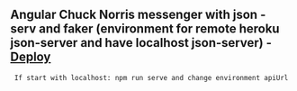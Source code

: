 ## Angular Chuck Norris messenger with json - serv and faker (environment for remote heroku json-server and have localhost json-server)  - [Deploy](https://angularmessenger-87e06.web.app/)

     If start with localhost: npm run serve and change environment apiUrl 

